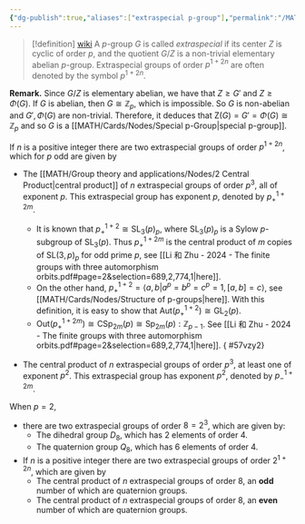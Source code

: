 ```yaml
---
{"dg-publish":true,"aliases":["extraspecial p-group"],"permalink":"/MATH/Cards/Nodes/Extraspecial p-groups/","dgPassFrontmatter":true}
---
```



> [!definition] [wiki](https://en.wikipedia.org/wiki/Extra_special_group)
> A $p$-group $G$ is called *extraspecial* if its center $Z$ is cyclic of order $p$, and the quotient $G/Z$ is a non-trivial elementary abelian $p$-group. Extraspecial groups of order $p^{1+2n}$ are often denoted by the symbol $p^{1+2n}$. 

**Remark.** Since $G/Z$ is elementary abelian, we have that $Z\geqslant G'$ and $Z\geqslant \Phi(G)$. If $G$ is abelian, then $G\cong \mathbb{Z}_p$, which is impossible. So $G$ is non-abelian and $G',\Phi(G)$ are non-trivial. Therefore, it deduces that $\mathrm{Z}(G)=G'=\Phi(G)\cong \mathbb{Z}_p$ and so $G$ is a [[MATH/Cards/Nodes/Special p-Group\|special p-group]].

If $n$ is a positive integer there are two extraspecial groups of order $p^{1+2n}$, which for $p$ odd are given by
- The [[MATH/Group theory and applications/Nodes/2 Central Product\|central product]] of $n$ extraspecial groups of order $p^3$, all of exponent $p$. This extraspecial group has exponent $p$, denoted by $p_{+}^{1+2m}$. 
	- It is known that $p_{+}^{1+2}\cong\mathrm{SL}_3(p)_p$, where $\mathrm{SL}_3(p)_p$ is a Sylow $p$-subgroup of $\mathrm{SL}_3(p)$. Thus $p_{+}^{1+2m}$ is the central product of $m$ copies of $\mathrm{SL}(3,p)_p$ for odd prime $p$, see [[Li 和 Zhu - 2024 - The finite groups with three automorphism orbits.pdf#page=2&selection=689,2,774,1|here]]. 
	- On the other hand, $p_{+}^{1+2}=\langle a,b|a^p=b^p=c^p=1,[a,b]=c\rangle$, see [[MATH/Cards/Nodes/Structure of p-groups\|here]]. With this definition, it is easy to show that $\mathrm{Aut}(p_{+}^{1+2})\cong \mathrm{GL}_2(p)$. 
	- $\mathrm{Out}(p_{+}^{1+2m})\cong \mathrm{CSp}_{2m}(p)\cong \mathrm{Sp}_{2m}(p){:}\mathbb{Z}_{p-1}$. See [[Li 和 Zhu - 2024 - The finite groups with three automorphism orbits.pdf#page=2&selection=689,2,774,1|here]].
{ #57vzy2}

- The central product of _n_ extraspecial groups of order $p^3$, at least one of exponent $p^2$. This extraspecial group has exponent $p^2$, denoted by $p_{-}^{1+2m}$. 

When $p=2$, 
- there are two extraspecial groups of order $8=2^3$, which are given by:
	- The dihedral group $D_8$, which has $2$ elements of order $4$.
	- The quaternion group $Q_8$, which has $6$ elements of order $4$.
- If $n$ is a positive integer there are two extraspecial groups of order $2^{1+2n}$, which are given by
	- The central product of $n$ extraspecial groups of order $8$, an **odd** number of which are quaternion groups.
	- The central product of $n$ extraspecial groups of order $8$, an **even** number of which are quaternion groups.

